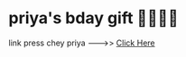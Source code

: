 # priya's bday gift 🥳🤩🫶🏻
link press chey priya --->> [Click Here](https://anupsaibavireddy.github.io/react-love-letter/)
